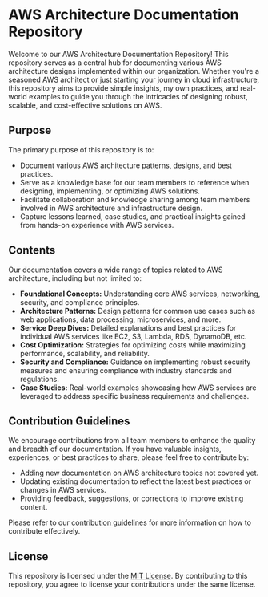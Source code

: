 # AWS Architecture Documentation Repository

Welcome to our AWS Architecture Documentation Repository! This repository serves as a central hub for documenting various AWS architecture designs implemented within our organization. Whether you're a seasoned AWS architect or just starting your journey in cloud infrastructure, this repository aims to provide simple insights, my own practices, and real-world examples to guide you through the intricacies of designing robust, scalable, and cost-effective solutions on AWS.

## Purpose

The primary purpose of this repository is to:

- Document various AWS architecture patterns, designs, and best practices.
- Serve as a knowledge base for our team members to reference when designing, implementing, or optimizing AWS solutions.
- Facilitate collaboration and knowledge sharing among team members involved in AWS architecture and infrastructure design.
- Capture lessons learned, case studies, and practical insights gained from hands-on experience with AWS services.

## Contents

Our documentation covers a wide range of topics related to AWS architecture, including but not limited to:

- **Foundational Concepts:** Understanding core AWS services, networking, security, and compliance principles.
- **Architecture Patterns:** Design patterns for common use cases such as web applications, data processing, microservices, and more.
- **Service Deep Dives:** Detailed explanations and best practices for individual AWS services like EC2, S3, Lambda, RDS, DynamoDB, etc.
- **Cost Optimization:** Strategies for optimizing costs while maximizing performance, scalability, and reliability.
- **Security and Compliance:** Guidance on implementing robust security measures and ensuring compliance with industry standards and regulations.
- **Case Studies:** Real-world examples showcasing how AWS services are leveraged to address specific business requirements and challenges.

## Contribution Guidelines

We encourage contributions from all team members to enhance the quality and breadth of our documentation. If you have valuable insights, experiences, or best practices to share, please feel free to contribute by:

- Adding new documentation on AWS architecture topics not covered yet.
- Updating existing documentation to reflect the latest best practices or changes in AWS services.
- Providing feedback, suggestions, or corrections to improve existing content.

Please refer to our [contribution guidelines](CONTRIBUTING.md) for more information on how to contribute effectively.

## License

This repository is licensed under the [MIT License](LICENSE). By contributing to this repository, you agree to license your contributions under the same license.

